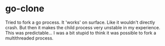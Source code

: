 # go-clone

Tried to fork a go process.
It 'works' on surface. Like it wouldn't directly crash. But then it makes the child process very unstable in my experience.
This was predictable... I was a bit stupid to think it was possible to fork a multithreaded process.
